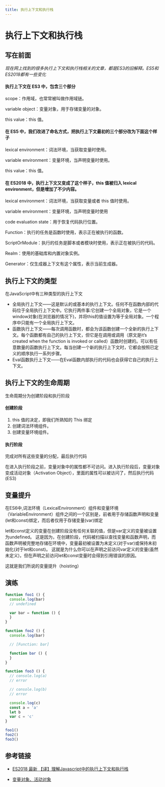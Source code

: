 ```yaml
---
title: 执行上下文和执行栈
---
```


# 执行上下文和执行栈

## 写在前面

_现在网上找到的很多执行上下文和执行栈相关的文章，都是ES3的旧解释。ES5和ES2018都有一些变化_

#### 执行上下文在 ES3 中，包含三个部分

scope：作用域，也常常被叫做作用域链。

variable object：变量对象，用于存储变量的对象。

this value：this 值。

#### 在 ES5 中，我们改进了命名方式，把执行上下文最初的三个部分改为下面这个样子

lexical environment：词法环境，当获取变量时使用。

variable environment：变量环境，当声明变量时使用。

this value：this 值。

#### 在 ES2018 中，执行上下文又变成了这个样子，this 值被归入 lexical environment，但是增加了不少内容。

lexical environment：词法环境，当获取变量或者 this 值时使用。

variable environment：变量环境，当声明变量时使用

code evaluation state：用于恢复代码执行位置。

Function：执行的任务是函数时使用，表示正在被执行的函数。

ScriptOrModule：执行的任务是脚本或者模块时使用，表示正在被执行的代码。

Realm：使用的基础库和内置对象实例。

Generator：仅生成器上下文有这个属性，表示当前生成器。

## 执行上下文的类型

在JavaScript中有三种类型的执行上下文

- 全局执行上下文——这是默认的或基本的执行上下文。任何不在函数内部的代码位于全局执行上下文中。它执行两件事:它创建一个全局对象，它是一个window对象(在浏览器的情况下)，并将this的值设置为等于全局对象。一个程序中只能有一个全局执行上下文。
- 函数执行上下文——每次调用函数时，都会为该函数创建一个全新的执行上下文。每个函数都有自己的执行上下文，但它是在调用或调用（原文是it’s created when the function is invoked or called）函数时创建的。可以有任意数量的函数执行上下文。每当创建一个新的执行上下文时，它都会按照已定义的顺序执行一系列步骤。
- Eval函数执行上下文——在Eval函数内部执行的代码也会获得它自己的执行上下文。

## 执行上下文的生命周期

生命周期分为创建阶段和执行阶段

#### 创建阶段

1. this 值的决定，即我们所熟知的 This 绑定
2. 创建词法环境组件。
3. 创建变量环境组件。

#### 执行阶段

完成对所有这些变量的分配，最后执行代码

在进入执行阶段之前，变量对象中的属性都不可访问。进入执行阶段后，变量对象 变成活动对象（Activation Object），里面的属性可以被访问了，然后执行代码(ES3)

## 变量提升

在ES6中,词法环境（LexicalEnvironment）组件和变量环境（VariableEnvironment）组件之间的一个区别是，前者用于存储函数声明和变量(let和const)绑定，而后者仅用于存储变量(var)绑定

let和const定义的变量在创建阶段没有任何关联的值，但是var定义的变量被设置为undefined。 这是因为，在创建阶段，代码被扫描以查找变量和函数声明，而函数声明被完整地存储在环境中，变量最初被设置为未定义(对于var)或保持未初始化(对于let和const)。 这就是为什么你可以在声明之前访问var定义的变量(虽然未定义)，但在声明之前访问let和const变量时会得到引用错误的原因。

这就是我们所说的变量提升（hoisting）

## 演练

```js
function foo1 () {
  console.log(bar)
  // undefined

  var bar = function () {
  }
}

function foo2 () {
  console.log(bar)

  // [Function: bar]

  function bar () {
  }
}

function foo3 () {
  // console.log(a)
  // error

  // console.log(b)
  // error

  console.log(c)
  const a = 'a'
  let b
  var c = 'c'
}

foo1()
foo2()
foo3()

```

## 参考链接

- [ES2018 最新 【译】理解Javascript中的执行上下文和执行栈](https://juejin.cn/post/7129510217863299102)

- [变量对象、活动对象](https://blog.csdn.net/sonicwater/article/details/112350423)
